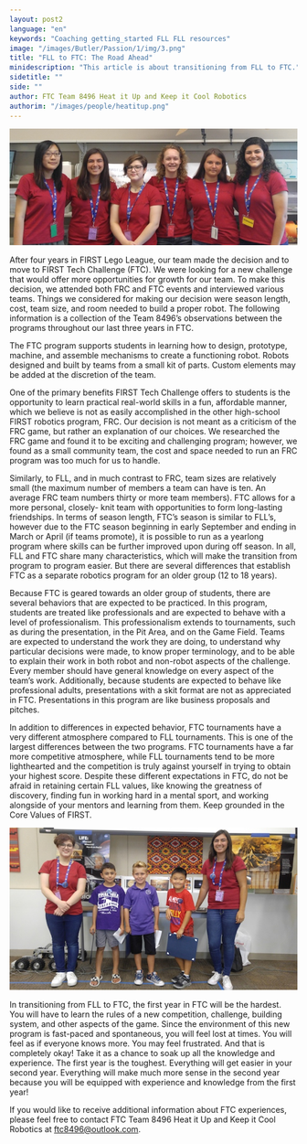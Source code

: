```yaml
---
layout: post2
language: "en"
keywords: "Coaching getting_started FLL FLL resources"
image: "/images/Butler/Passion/1/img/3.png"
title: "FLL to FTC: The Road Ahead"
minidescription: "This article is about transitioning from FLL to FTC."
sidetitle: ""
side: ""
author: FTC Team 8496 Heat it Up and Keep it Cool Robotics
authorim: "/images/people/heatitup.png"
---
```

<img src="/images/coachcorner/HeatItUp1.jpg" style="max-width: 100%" />

After four years in FIRST Lego League, our team made the decision and to move to FIRST Tech Challenge (FTC). We were looking for a new challenge that would offer more opportunities for growth for our team. To make this decision, we attended both FRC and FTC events and interviewed various teams. Things we considered for making our decision were season length, cost, team size, and room needed to build a proper robot. The following information is a collection of the Team 8496’s observations between the programs throughout our last three years in FTC.

The FTC program supports students in learning how to design, prototype, machine, and assemble mechanisms to create a functioning robot. Robots designed and built by teams from a small kit of parts. Custom elements may be added at the discretion of the team.

One of the primary benefits FIRST Tech Challenge offers to students is the opportunity to learn practical real-world skills in a fun, affordable manner, which we believe is not as easily accomplished in the other high-school FIRST robotics program, FRC. Our decision is not meant as a criticism of the FRC game, but rather an explanation of our choices. We researched the FRC game and found it to be exciting and challenging program; however, we found as a small community team, the cost and space needed to run an FRC program was too much for us to handle.

Similarly, to FLL, and in much contrast to FRC, team sizes are relatively small (the maximum number of members a team can have is ten. An average FRC team numbers thirty or more team members). FTC allows for a more personal, closely- knit team with opportunities to form long-lasting friendships. In terms of season length, FTC’s season is similar to FLL’s, however due to the FTC season beginning in early September and ending in March or April (if teams promote), it is possible to run as a yearlong program where skills can be further improved upon during off season. In all, FLL and FTC share many characteristics, which will make the transition from program to program easier. But there are several differences that establish FTC as a separate robotics program for an older group (12 to 18 years).

Because FTC is geared towards an older group of students, there are several behaviors that are expected to be practiced. In this program, students are treated like professionals and are expected to behave with a level of professionalism. This professionalism extends to tournaments, such as during the presentation, in the Pit Area, and on the Game Field. Teams are expected to understand the work they are doing, to understand why particular decisions were made, to know proper terminology, and to be able to explain their work in both robot and non-robot aspects of the challenge. Every member should have general knowledge on every aspect of the team’s work. Additionally, because students are expected to behave like professional adults, presentations with a skit format are not as appreciated in FTC. Presentations in this program are like business proposals and pitches.

In addition to differences in expected behavior, FTC tournaments have a very different atmosphere compared to FLL tournaments. This is one of the largest differences between the two programs. FTC tournaments have a far more competitive atmosphere, while FLL tournaments tend to be more lighthearted and the competition is truly against yourself in trying to obtain your highest score.
Despite these different expectations in FTC, do not be afraid in retaining certain FLL values, like knowing the greatness of discovery, finding fun in working hard in a mental sport, and working alongside of your mentors and learning from them. Keep grounded in the Core Values of FIRST.

<img src="/images/coachcorner/HeatItUp3.jpg" style="max-width: 100%" />

In transitioning from FLL to FTC, the first year in FTC will be the hardest. You will have to learn the rules of a new competition, challenge, building system, and other aspects of the game. Since the environment of this new program is fast-paced and spontaneous, you will feel lost at times. You will feel as if everyone knows more. You may feel frustrated. And that is completely okay! Take it as a chance to soak up all the knowledge and experience. The first year is the toughest. Everything will get easier in your second year. Everything will make much more sense in the second year because you will be equipped with experience and knowledge from the first year!

If you would like to receive additional information about FTC experiences, please feel free to contact FTC Team 8496 Heat it Up and Keep it Cool Robotics at ftc8496@outlook.com.
